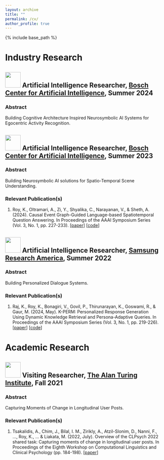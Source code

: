 ```yaml
---
layout: archive
title: ""
permalink: /cv/
author_profile: true
---
```


{% include base_path %}

Industry Research
======

## <img src="https://github.com/kauroy1994/home/assets/57400980/8891649c-c178-41b9-8182-18d9c138fc95" width="50" height="50"> Artificial Intelligence Researcher, [Bosch Center for Artificial Intelligence](https://www.bosch-ai.com/), Summer 2024
###  Abstract
Building Cognitive Architecture Inspired Neurosymbolic AI Systems for Egocentric Activity Recognition.

## <img src="https://github.com/kauroy1994/home/assets/57400980/8891649c-c178-41b9-8182-18d9c138fc95" width="50" height="50"> Artificial Intelligence Researcher, [Bosch Center for Artificial Intelligence](https://www.bosch-ai.com/), Summer 2023
###  Abstract
Building Neurosymbolic AI solutions for Spatio-Temporal Scene Understanding.
### Relevant Publication(s)
1. Roy, K., Oltramari, A., Zi, Y., Shyalika, C., Narayanan, V., & Sheth, A. (2024). Causal Event Graph-Guided Language-based Spatiotemporal Question Answering. In Proceedings of the AAAI Symposium Series (Vol. 3, No. 1, pp. 227-233). [[paper](https://ojs.aaai.org/index.php/AAAI-SS/article/view/31204)] [[code](https://github.com/kauroy1994/CEG-QA)]

## <img src="https://github.com/kauroy1994/home/assets/57400980/fb8570c9-f216-43e4-ad94-7e34d435e81f" width="50" height="50"> Artificial Intelligence Researcher, [Samsung Research America](https://www.linkedin.com/company/sra-samsungreasearchamerica/), Summer 2022
###  Abstract
Building Personalized Dialogue Systems.

### Relevant Publication(s)
1. Raj, K., Roy, K., Bonagiri, V., Govil, P., Thirunarayan, K., Goswami, R., & Gaur, M. (2024, May). K-PERM: Personalized Response Generation Using Dynamic Knowledge Retrieval and Persona-Adaptive Queries. In Proceedings of the AAAI Symposium Series (Vol. 3, No. 1, pp. 219-226). [[paper](https://ojs.aaai.org/index.php/AAAI-SS/article/view/31203)] [[code](https://github.com/kanak8278/DialogKPERM)]

Academic Research
======

## <img src="https://github.com/kauroy1994/home/assets/57400980/9b93393b-d4ae-49c0-8530-38e054fc5dda" width="50" height="50"> Visiting Researcher, [The Alan Turing Institute](https://www.linkedin.com/school/the-alan-turing-institute/), Fall 2021
###  Abstract
Capturing Moments of Change in Longitudinal User Posts.

### Relevant Publication(s)
1. Tsakalidis, A., Chim, J., Bilal, I. M., Zirikly, A., Atzil-Slonim, D., Nanni, F., ..., Roy, K., ... & Liakata, M. (2022, July). Overview of the CLPsych 2022 shared task: Capturing moments of change in longitudinal user posts. In Proceedings of the Eighth Workshop on Computational Linguistics and Clinical Psychology (pp. 184-198). [[paper](https://aclanthology.org/2022.clpsych-1.16.pdf)]
